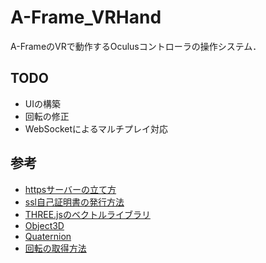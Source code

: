 # A-Frame_VRHand
A-FrameのVRで動作するOculusコントローラの操作システム．

## TODO
- UIの構築
- 回転の修正
- WebSocketによるマルチプレイ対応

## 参考
- [httpsサーバーの立て方](https://kaworu.jpn.org/javascript/node.js%E3%81%AB%E3%82%88%E3%82%8BHTTPS%E3%82%B5%E3%83%BC%E3%83%90%E3%81%AE%E4%BD%9C%E3%82%8A%E6%96%B9)
- [ssl自己証明書の発行方法](https://weblabo.oscasierra.net/openssl-gencert-1/)
- [THREE.jsのベクトルライブラリ](https://qiita.com/aa_debdeb/items/c58d5eda9a4052b5dd2f)
- [Object3D](https://threejs.org/docs/#api/en/core/Object3D.getWorldQuaternion)
- [Quaternion](https://threejs.org/docs/#api/en/math/Quaternion)
- [回転の取得方法](https://aframe.io/docs/1.4.0/introduction/developing-with-threejs.html)
